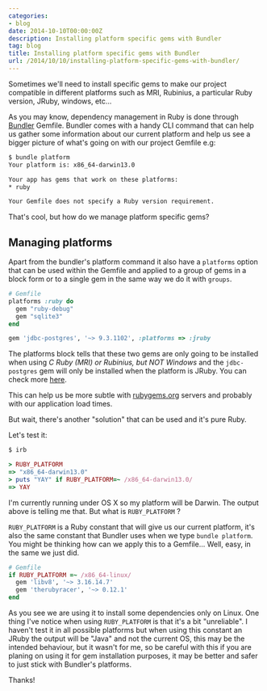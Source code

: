 ```yaml
---
categories:
- blog
date: 2014-10-10T00:00:00Z
description: Installing platform specific gems with Bundler
tag: blog
title: Installing platform specific gems with Bundler
url: /2014/10/10/installing-platform-specific-gems-with-bundler/
---
```


Sometimes we'll need to install specific gems to make our project compatible in
different platforms such as MRI, Rubinius, a particular Ruby version, JRuby,
windows, etc...

As you may know, dependency management in Ruby is done through
[Bundler][bundler] Gemfile. Bundler comes with a handy CLI command that can
help us gather some information about our current platform and help us see a
bigger picture of what's going on with our project Gemfile e.g:

```bash
$ bundle platform
Your platform is: x86_64-darwin13.0

Your app has gems that work on these platforms:
* ruby

Your Gemfile does not specify a Ruby version requirement.
```

That's cool, but how do we manage platform specific gems?

## Managing platforms

Apart from the bundler's platform command it also have a `platforms` option
that can be used within the Gemfile and applied to a group of gems in a block
form or to a single gem in the same way we do it with `groups`.

```ruby
# Gemfile
platforms :ruby do
  gem "ruby-debug"
  gem "sqlite3"
end

gem 'jdbc-postgres', '~> 9.3.1102', :platforms => :jruby
```

The platforms block tells that these two gems are only going to be installed
when using *C Ruby (MRI) or Rubinius, but NOT Windows* and the `jdbc-postgres`
gem will only be installed when the platform is JRuby. You can check more
[here][man-page].

This can help us be more subtle with [rubygems.org][rubygems] servers and
probably with our application load times.

But wait, there's another "solution" that can be used and it's pure Ruby.

Let's test it:

```ruby
$ irb

> RUBY_PLATFORM
=> "x86_64-darwin13.0"
> puts "YAY" if RUBY_PLATFORM=~ /x86_64-darwin13.0/
=> YAY
```

I'm currently running under OS X so my platform will be Darwin. The output
above is telling me that. But what is `RUBY_PLATFORM` ?

`RUBY_PLATFORM` is a Ruby constant that will give us our current platform, it's
also the same constant that Bundler uses when we type `bundle platform`. You
might be thinking how can we apply this to a Gemfile... Well, easy, in the same
we just did.

```ruby
# Gemfile
if RUBY_PLATFORM =~ /x86_64-linux/
  gem 'libv8', '~> 3.16.14.7'
  gem 'therubyracer', '~> 0.12.1'
end
```

As you see we are using it to install some dependencies only on Linux. One
thing I've notice when using `RUBY_PLATFORM` is that it's a bit "unreliable". I
haven't test it in all possible platforms but when using this constant an JRuby
the output will be "Java" and not the current OS, this may be the intended
behaviour, but it wasn't for me, so be careful with this if you are planing on
using it for gem installation purposes, it may be better and safer to just
stick with Bundler's platforms.

Thanks!

[bundler]: http://bundler.io/
[man-page]: http://bundler.io/v1.7/man/gemfile.5.html
[rubygems]: http://rubygems.org/
